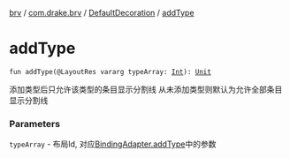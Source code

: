 [brv](../../index.md) / [com.drake.brv](../index.md) / [DefaultDecoration](index.md) / [addType](./add-type.md)

# addType

`fun addType(@LayoutRes vararg typeArray: `[`Int`](https://kotlinlang.org/api/latest/jvm/stdlib/kotlin/-int/index.html)`): `[`Unit`](https://kotlinlang.org/api/latest/jvm/stdlib/kotlin/-unit/index.html)

添加类型后只允许该类型的条目显示分割线
从未添加类型则默认为允许全部条目显示分割线

### Parameters

`typeArray` - 布局Id, 对应[BindingAdapter.addType](../-binding-adapter/add-type.md)中的参数